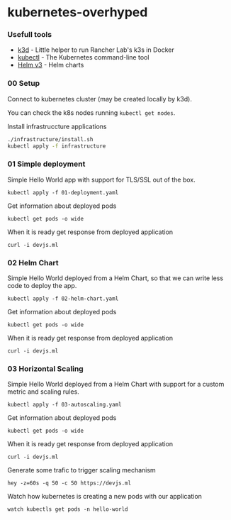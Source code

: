 # kubernetes-overhyped

### Usefull tools

- [k3d](https://github.com/rancher/k3d) - Little helper to run Rancher Lab's k3s in Docker
- [kubectl](https://kubernetes.io/docs/tasks/tools/install-kubectl/) - The Kubernetes command-line tool
- [Helm v3](https://helm.sh/docs/intro/install/) - Helm charts


### 00 Setup

Connect to kubernetes cluster (may be created locally by k3d).

You can check the k8s nodes running `kubectl get nodes`.

Install infrastruccture applications

```sh
./infrastructure/install.sh
kubectl apply -f infrastructure
```

### 01 Simple deployment

Simple Hello World app with support for TLS/SSL out of the box.

```
kubectl apply -f 01-deployment.yaml
```

Get information about deployed pods

```
kubectl get pods -o wide
```

When it is ready get response from deployed application

```
curl -i devjs.ml
```

### 02 Helm Chart

Simple Hello World deployed from a Helm Chart, so that we can write less code to deploy the app. 

```
kubectl apply -f 02-helm-chart.yaml
```

Get information about deployed pods

```
kubectl get pods -o wide
```

When it is ready get response from deployed application

```
curl -i devjs.ml
```

### 03 Horizontal Scaling

Simple Hello World deployed from a Helm Chart with support for a custom metric and scaling rules. 

```
kubectl apply -f 03-autoscaling.yaml
```

Get information about deployed pods

```
kubectl get pods -o wide
```

When it is ready get response from deployed application

```
curl -i devjs.ml
```

Generate some trafic to trigger scaling mechanism

```
hey -z=60s -q 50 -c 50 https://devjs.ml
```

Watch how kubernetes is creating a new pods with our application
```
watch kubectls get pods -n hello-world
```
